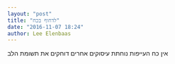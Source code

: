 ```yaml
---
layout: "post"
title: "לדחוף בכח"
date: "2016-11-07 18:24"
author: Lee Elenbaas
---
```

אין כח
העייפות נוחתת
עיסוקים אחרים
דוחקים את תשומת הלב
